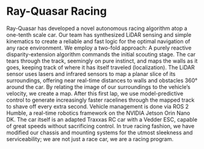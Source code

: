 # Ray-Quasar Racing
Ray-Quasar has developed a novel autonomous racing algorithm atop a one-tenth scale car. Our team has synthesized LiDAR sensing and simple kinematics to create a reliable and fast logic for the optimal navigation of any race environment.
We employ a two-fold approach:
A purely reactive disparity-extension algorithm commands the initial scouting stage. The car tears through the track, seemingly on pure instinct, and maps the walls as it goes, keeping track of where it has itself traveled (localization). The LiDAR sensor uses lasers and infrared sensors to map a planar slice of its surroundings, offering near real-time distances to walls and obstacles 360° around the car. By relating the image of our surroundings to the vehicle’s velocity, we create a map.
After this first lap, we use model-predictive control to generate increasingly faster racelines through the mapped track to shave off every extra second.
Vehicle management is done via ROS 2 Humble, a real-time robotics framework on the NVIDIA Jetson Orin Nano DK. The car itself is an adapted Traxxas RC car with a Vedder ESC, capable of great speeds without sacrificing control. In true racing fashion, we have modified our chassis and mounting systems for the utmost sleekness and serviceability; we are not just a race car, we are a racing program.
